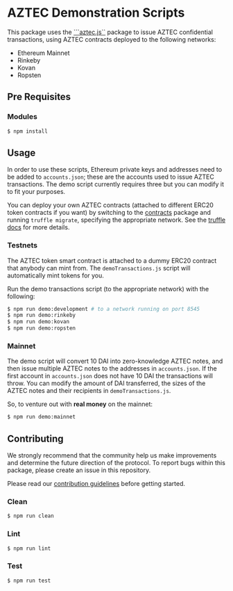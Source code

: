 # AZTEC Demonstration Scripts

This package uses the [```aztec.js``](https://github.com/AztecProtocol/aztec-crypto-js) package to issue AZTEC confidential transactions, using AZTEC contracts deployed to the following networks:

* Ethereum Mainnet
* Rinkeby
* Kovan
* Ropsten

## Pre Requisites

### Modules

```bash
$ npm install
```

## Usage

In order to use these scripts, Ethereum private keys and addresses need to be added to `accounts.json`; these are the accounts used to issue AZTEC transactions. The demo script currently requires three but you can modify it to fit your purposes.  

You can deploy your own AZTEC contracts (attached to different ERC20 token contracts if you want) by switching to the [contracts](https://github.com/AztecProtocol/AZTEC/tree/master/packages/contracts) package and running `truffle migrate`, specifying the appropriate network. See the [truffle docs](https://truffleframework.com/docs/truffle/getting-started/running-migrations) for more details.

### Testnets
The AZTEC token smart contract is attached to a dummy ERC20 contract that anybody can mint from. The `demoTransactions.js` script will automatically mint tokens for you.

Run the demo transactions script (to the appropriate network) with the following:

```bash
$ npm run demo:development # to a network running on port 8545
$ npm run demo:rinkeby
$ npm run demo:kovan
$ npm run demo:ropsten
```

### Mainnet
The demo script will convert 10 DAI into zero-knowledge AZTEC notes, and then issue multiple AZTEC notes to the addresses in `accounts.json`. If the first account in `accounts.json` does not have 10 DAI the transactions will throw. You can modify the amount of DAI transferred, the sizes of the AZTEC notes and their recipients in `demoTransactions.js`.  

So, to venture out with **real money** on the mainnet:

```bash
$ npm run demo:mainnet
```

## Contributing

We strongly recommend that the community help us make improvements and determine the future direction of the protocol. To report bugs within this package, please create an issue in this repository.

Please read our [contribution guidelines](https://github.com/AztecProtocol/aztec-monorepo/blob/master/CONTRIBUTING.md) before getting started.

### Clean

```bash
$ npm run clean
```

### Lint

```bash
$ npm run lint
```

### Test

```bash
$ npm run test
```
